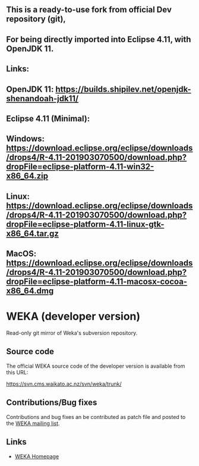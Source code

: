## This is a ready-to-use fork from official Dev repository (git),
## For being directly imported into Eclipse 4.11, with OpenJDK 11.
## Links: 
## OpenJDK 11: https://builds.shipilev.net/openjdk-shenandoah-jdk11/
## Eclipse 4.11 (Minimal): 
## Windows: https://download.eclipse.org/eclipse/downloads/drops4/R-4.11-201903070500/download.php?dropFile=eclipse-platform-4.11-win32-x86_64.zip
## Linux: https://download.eclipse.org/eclipse/downloads/drops4/R-4.11-201903070500/download.php?dropFile=eclipse-platform-4.11-linux-gtk-x86_64.tar.gz
## MacOS: https://download.eclipse.org/eclipse/downloads/drops4/R-4.11-201903070500/download.php?dropFile=eclipse-platform-4.11-macosx-cocoa-x86_64.dmg

# WEKA (developer version)

Read-only git mirror of Weka's subversion repository.

## Source code

The official WEKA source code of the developer version is available from this URL:

https://svn.cms.waikato.ac.nz/svn/weka/trunk/

## Contributions/Bug fixes

Contributions and bug fixes an be contributed as patch file and posted to the
[WEKA mailing list](https://list.waikato.ac.nz/mailman/listinfo/wekalist).

## Links

* [WEKA Homepage](https://www.cs.waikato.ac.nz/ml/weka/)

